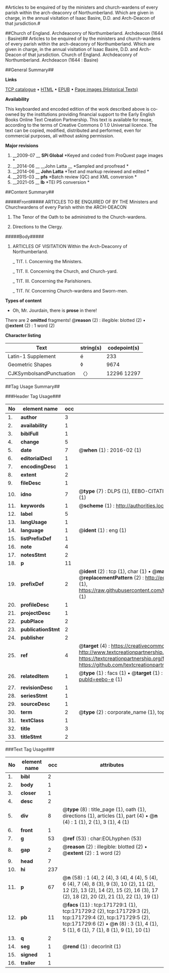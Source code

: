 #Articles to be enquired of by the ministers and church-wardens of every parish within the arch-deaconry of Northumberland. Which are given in charge, in the annual visitation of Isaac Basire, D.D. and Arch-Deacon of that jursdiction.#

##Church of England. Archdeaconry of Northumberland. Archdeacon (1644 : Basire)##
Articles to be enquired of by the ministers and church-wardens of every parish within the arch-deaconry of Northumberland. Which are given in charge, in the annual visitation of Isaac Basire, D.D. and Arch-Deacon of that jursdiction.
Church of England. Archdeaconry of Northumberland. Archdeacon (1644 : Basire)

##General Summary##

**Links**

[TCP catalogue](http://www.ota.ox.ac.uk/tcp/)  • 
[HTML](http://tei.it.ox.ac.uk/tcp/Texts-HTML/free/A79/A79613.html)  • 
[EPUB](http://tei.it.ox.ac.uk/tcp/Texts-EPUB/free/A79/A79613.epub) • 
[Page images (Historical Texts)](https://historicaltexts.jisc.ac.uk/eebo-45504423e)

**Availability**

This keyboarded and encoded edition of the work described above is co-owned by the
    institutions providing financial support to the Early English Books Online Text Creation
    Partnership. This text is available for reuse, according to the terms of  Creative Commons 0 1.0 Universal
    licence. The text can be copied, modified, distributed and performed, even for commercial
    purposes, all without asking permission.

**Major revisions**

1. __2009-07 __ __SPi Global__ *Keyed and coded from ProQuest page images *
1. __2014-06 __ __John Latta __ *Sampled and proofread *
1. __2014-06 __ __John Latta__ *Text and markup reviewed and edited *
1. __2015-03 __ __pfs__ *Batch review (QC) and XML conversion *
1. __2021-05 __ __lb__ *TEI P5 conversion *

##Content Summary##

#####Front#####
ARTICLES TO BE ENQUIRED OF BY THE Ministers and Churchwardens of every Parish within the ARCH-DEACON
1. The Tenor of the Oath to be administred to the Church-wardens.

1. Directions to the Clergy.

#####Body#####

1. ARTICLES OF VISITATION Within the Arch-Deaconry of Northumberland.

    _ TIT. I. Concerning the Ministers.

    _ TIT. II. Concerning the Church, and Church-yard.

    _ TIT. III. Concerning the Parishioners.

    _ TIT. IV. Concerning Church-wardens and Sworn-men.

**Types of content**

  * Oh, Mr. Jourdain, there is **prose** in there!

There are 2 **omitted** fragments! 
 @__reason__ (2) : illegible: blotted (2)  •  @__extent__ (2) : 1 word (2)

**Character listing**


|Text|string(s)|codepoint(s)|
|---|---|---|
|Latin-1 Supplement|é|233|
|Geometric Shapes|◊|9674|
|CJKSymbolsandPunctuation|〈〉|12296 12297|

##Tag Usage Summary##

###Header Tag Usage###

|No|element name|occ|attributes|
|---|---|---|---|
|1.|__author__|3||
|2.|__availability__|1||
|3.|__biblFull__|1||
|4.|__change__|5||
|5.|__date__|7| @__when__ (1) : 2016-02 (1)|
|6.|__editorialDecl__|1||
|7.|__encodingDesc__|1||
|8.|__extent__|2||
|9.|__fileDesc__|1||
|10.|__idno__|7| @__type__ (7) : DLPS (1), EEBO-CITATION (1), VID (1), EEBO-PROQUEST (1), STC (2), OCLC (1)|
|11.|__keywords__|1| @__scheme__ (1) : http://authorities.loc.gov/ (1)|
|12.|__label__|5||
|13.|__langUsage__|1||
|14.|__language__|1| @__ident__ (1) : eng (1)|
|15.|__listPrefixDef__|1||
|16.|__note__|4||
|17.|__notesStmt__|2||
|18.|__p__|11||
|19.|__prefixDef__|2| @__ident__ (2) : tcp (1), char (1)  •  @__matchPattern__ (2) : ([0-9\-]+):([0-9IVX]+) (1), (.+) (1)  •  @__replacementPattern__ (2) : http://eebo.chadwyck.com/downloadtiff?vid=$1&page=$2 (1), https://raw.githubusercontent.com/textcreationpartnership/Texts/master/tcpchars.xml#$1 (1)|
|20.|__profileDesc__|1||
|21.|__projectDesc__|1||
|22.|__pubPlace__|2||
|23.|__publicationStmt__|2||
|24.|__publisher__|2||
|25.|__ref__|4| @__target__ (4) : https://creativecommons.org/publicdomain/zero/1.0/ (1), http://www.textcreationpartnership.org/docs/. (1), https://textcreationpartnership.org/faq/#faq05 (1), https://github.com/textcreationpartnership (1)|
|26.|__relatedItem__|1| @__type__ (1) : facs (1)  •  @__target__ (1) : https://data.historicaltexts.jisc.ac.uk/view?pubId=eebo-e (1)|
|27.|__revisionDesc__|1||
|28.|__seriesStmt__|1||
|29.|__sourceDesc__|1||
|30.|__term__|2| @__type__ (2) : corporate_name (1), topical_term (1)|
|31.|__textClass__|1||
|32.|__title__|3||
|33.|__titleStmt__|2||


###Text Tag Usage###

|No|element name|occ|attributes|
|---|---|---|---|
|1.|__bibl__|2||
|2.|__body__|1||
|3.|__closer__|1||
|4.|__desc__|2||
|5.|__div__|8| @__type__ (8) : title_page (1), oath (1), directions (1), articles (1), part (4)  •  @__n__ (4) : 1 (1), 2 (1), 3 (1), 4 (1)|
|6.|__front__|1||
|7.|__g__|53| @__ref__ (53) : char:EOLhyphen (53)|
|8.|__gap__|2| @__reason__ (2) : illegible: blotted (2)  •  @__extent__ (2) : 1 word (2)|
|9.|__head__|7||
|10.|__hi__|237||
|11.|__p__|67| @__n__ (58) : 1 (4), 2 (4), 3 (4), 4 (4), 5 (4), 6 (4), 7 (4), 8 (3), 9 (3), 10 (2), 11 (2), 12 (2), 13 (2), 14 (2), 15 (2), 16 (3), 17 (2), 18 (2), 20 (2), 21 (1), 22 (1), 19 (1)|
|12.|__pb__|11| @__facs__ (11) : tcp:171729:1 (1), tcp:171729:2 (2), tcp:171729:3 (2), tcp:171729:4 (2), tcp:171729:5 (2), tcp:171729:6 (2)  •  @__n__ (8) : 3 (1), 4 (1), 5 (1), 6 (1), 7 (1), 8 (1), 9 (1), 10 (1)|
|13.|__q__|2||
|14.|__seg__|1| @__rend__ (1) : decorInit (1)|
|15.|__signed__|1||
|16.|__trailer__|1||
